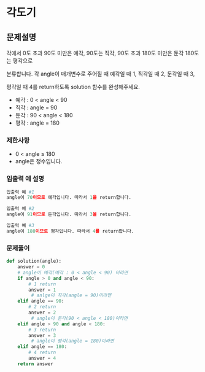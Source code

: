 # 각도기
## 문제설명
각에서 0도 초과 90도 미만은 예각, 90도는 직각, 90도 초과 180도 미만은 둔각 180도는 평각으로 

분류합니다. 각 angle이 매개변수로 주어질 때 예각일 때 1, 직각일 때 2, 둔각일 때 3, 

평각일 때 4를 return하도록 solution 함수를 완성해주세요.

- 예각 : 0 < angle < 90
- 직각 : angle = 90
- 둔각 : 90 < angle < 180
- 평각 : angle = 180

### 제한사항
- 0 < angle ≤ 180
- angle은 정수입니다.

### 입출력 예 설명
```python
입출력 예 #1
angle이 70이므로 예각입니다. 따라서 1을 return합니다.

입출력 예 #2
angle이 91이므로 둔각입니다. 따라서 3을 return합니다.

입출력 예 #3
angle이 180이므로 평각입니다. 따라서 4를 return합니다.
```

### 문제풀이
```python
def solution(angle):
    answer = 0
    # angle이 예각(예각 : 0 < angle < 90) 이라면
    if angle > 0 and angle < 90:
        # 1 return        
        answer = 1
         # anlge이 직각(angle = 90)이라면
    elif angle == 90:
        # 2 return    
        answer = 2
         # angle이 둔각(90 < angle < 180)이라면
    elif angle > 90 and angle < 180:  
        # 3 return
        answer = 3
         # angle이 평각(angle = 180)이라면
    elif angle == 180:
        # 4 return
        answer = 4
    return answer
```